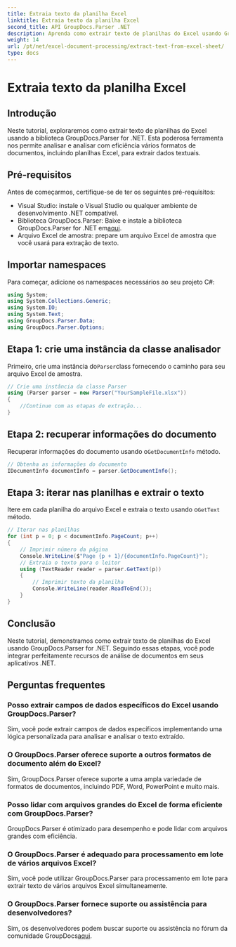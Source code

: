 ```yaml
---
title: Extraia texto da planilha Excel
linktitle: Extraia texto da planilha Excel
second_title: API GroupDocs.Parser .NET
description: Aprenda como extrair texto de planilhas do Excel usando GroupDocs.Parser for .NET. Etapas simples para extração de texto eficaz.
weight: 14
url: /pt/net/excel-document-processing/extract-text-from-excel-sheet/
type: docs
---
```

# Extraia texto da planilha Excel

## Introdução
Neste tutorial, exploraremos como extrair texto de planilhas do Excel usando a biblioteca GroupDocs.Parser for .NET. Esta poderosa ferramenta nos permite analisar e analisar com eficiência vários formatos de documentos, incluindo planilhas Excel, para extrair dados textuais.
## Pré-requisitos
Antes de começarmos, certifique-se de ter os seguintes pré-requisitos:
- Visual Studio: instale o Visual Studio ou qualquer ambiente de desenvolvimento .NET compatível.
-  Biblioteca GroupDocs.Parser: Baixe e instale a biblioteca GroupDocs.Parser for .NET em[aqui](https://releases.groupdocs.com/parser/net/).
- Arquivo Excel de amostra: prepare um arquivo Excel de amostra que você usará para extração de texto.

## Importar namespaces
Para começar, adicione os namespaces necessários ao seu projeto C#:
```csharp
using System;
using System.Collections.Generic;
using System.IO;
using System.Text;
using GroupDocs.Parser.Data;
using GroupDocs.Parser.Options;
```
## Etapa 1: crie uma instância da classe analisador
 Primeiro, crie uma instância do`Parser`class fornecendo o caminho para seu arquivo Excel de amostra.
```csharp
// Crie uma instância da classe Parser
using (Parser parser = new Parser("YourSampleFile.xlsx"))
{
    //Continue com as etapas de extração...
}
```
## Etapa 2: recuperar informações do documento
 Recuperar informações do documento usando o`GetDocumentInfo` método.
```csharp
// Obtenha as informações do documento
IDocumentInfo documentInfo = parser.GetDocumentInfo();
```
## Etapa 3: iterar nas planilhas e extrair o texto
 Itere em cada planilha do arquivo Excel e extraia o texto usando o`GetText` método.
```csharp
// Iterar nas planilhas
for (int p = 0; p < documentInfo.PageCount; p++)
{
    // Imprimir número da página
    Console.WriteLine($"Page {p + 1}/{documentInfo.PageCount}");
    // Extraia o texto para o leitor
    using (TextReader reader = parser.GetText(p))
    {
        // Imprimir texto da planilha
        Console.WriteLine(reader.ReadToEnd());
    }
}
```

## Conclusão
Neste tutorial, demonstramos como extrair texto de planilhas do Excel usando GroupDocs.Parser for .NET. Seguindo essas etapas, você pode integrar perfeitamente recursos de análise de documentos em seus aplicativos .NET.

## Perguntas frequentes
### Posso extrair campos de dados específicos do Excel usando GroupDocs.Parser?
Sim, você pode extrair campos de dados específicos implementando uma lógica personalizada para analisar e analisar o texto extraído.
### O GroupDocs.Parser oferece suporte a outros formatos de documento além do Excel?
Sim, GroupDocs.Parser oferece suporte a uma ampla variedade de formatos de documentos, incluindo PDF, Word, PowerPoint e muito mais.
### Posso lidar com arquivos grandes do Excel de forma eficiente com GroupDocs.Parser?
GroupDocs.Parser é otimizado para desempenho e pode lidar com arquivos grandes com eficiência.
### O GroupDocs.Parser é adequado para processamento em lote de vários arquivos Excel?
Sim, você pode utilizar GroupDocs.Parser para processamento em lote para extrair texto de vários arquivos Excel simultaneamente.
### O GroupDocs.Parser fornece suporte ou assistência para desenvolvedores?
 Sim, os desenvolvedores podem buscar suporte ou assistência no fórum da comunidade GroupDocs[aqui](https://forum.groupdocs.com/c/parser/17).